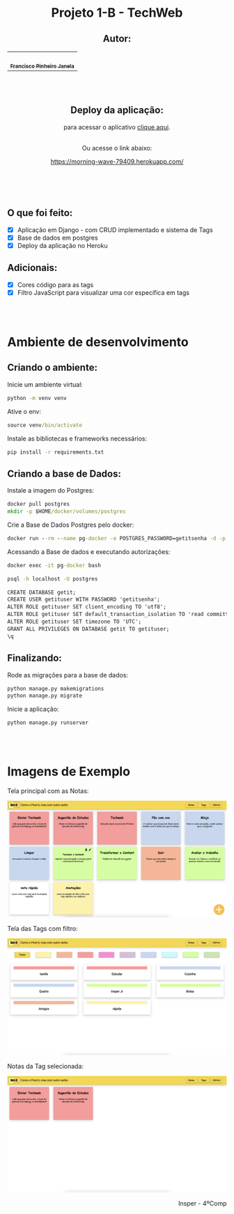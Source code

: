 <div align="center">
<h1>
  <strong>Projeto 1-B - TechWeb</strong>
</h1>
  
## Autor: 
  
<table>
  <tr>
    <td align="center"><a href="https://github.com/fran-janela"><img style="border-radius: 50%;" src="https://avatars.githubusercontent.com/u/21694400?v=4" width="100px;" alt=""/><br /><sub><b>Francisco Pinheiro Janela</b></sub></a><br /><a href="https://github.com/fran-janela" title="Francisco Pinheiro Janela"></a></td>
    </tr>
</table>
  </br></br>
  
## Deploy da aplicação:
  
<p>para acessar o aplicativo <a href="https://morning-wave-79409.herokuapp.com/">clique aqui</a>.</br></br></p>
<p>Ou acesse o link abaixo:</p>
<a href="https://morning-wave-79409.herokuapp.com/">https://morning-wave-79409.herokuapp.com/</a>
</div>
</br></br></br></br>

## O que foi feito:

- [x] Aplicação em Django - com CRUD implementado e sistema de Tags
- [x] Base de dados em postgres
- [x] Deploy da aplicação no Heroku

## Adicionais:

- [x] Cores código para as tags 
- [x] Filtro JavaScript para visualizar uma cor específica em tags

</br></br>

# Ambiente de desenvolvimento

## Criando o ambiente:

Inicie um ambiente virtual:
```cmd
python -m venv venv
```

Ative o env:
```cmd
source venv/bin/activate
```

Instale as bibliotecas e frameworks necessários:
```cmd
pip install -r requirements.txt
```

## Criando a base de Dados:

Instale a imagem do Postgres:
```cmd
docker pull postgres
mkdir -p $HOME/docker/volumes/postgres
```

Crie a Base de Dados Postgres pelo docker:
```cmd
docker run --rm --name pg-docker -e POSTGRES_PASSWORD=getitsenha -d -p 5432:5432 -v $HOME/docker/volumes/postgres:/var/lib/postgresql/data postgres
```

Acessando a Base de dados e executando autorizações:
```cmd
docker exec -it pg-docker bash
```

```cmd
psql -h localhost -U postgres
```

```cmd
CREATE DATABASE getit;
CREATE USER getituser WITH PASSWORD 'getitsenha';
ALTER ROLE getituser SET client_encoding TO 'utf8';
ALTER ROLE getituser SET default_transaction_isolation TO 'read committed';
ALTER ROLE getituser SET timezone TO 'UTC';
GRANT ALL PRIVILEGES ON DATABASE getit TO getituser;
\q
```

## Finalizando:

Rode as migrações para a base de dados:
```cmd
python manage.py makemigrations
python manage.py migrate
```

Inicie a aplicação:
```cmd
python manage.py runserver
```
</br></br>

# Imagens de Exemplo

Tela principal com as Notas:

![alt text](notes/static/notes/img/imagem1.png)

Tela das Tags com filtro:

![alt text](notes/static/notes/img/imagem2.png)

Notas da Tag selecionada:

![alt text](notes/static/notes/img/imagem3.png)

<div align="right">
  Insper - 4ºComp
</div>
